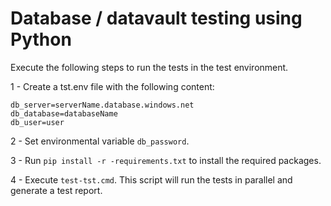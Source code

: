 # Database / datavault testing using Python

Execute the following steps to run the tests in the test environment.

1 - Create a tst.env file with the following content:

```
db_server=serverName.database.windows.net
db_database=databaseName
db_user=user
```
2 - Set environmental variable `db_password`.

3 - Run `pip install -r -requirements.txt` to install the required packages.

4 - Execute `test-tst.cmd`. This script will run the tests in parallel and generate a test report.

